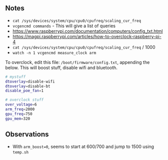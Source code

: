 

## Notes
* `cat /sys/devices/system/cpu/cpu0/cpufreq/scaling_cur_freq`
* `vcgencmd commands` - This will give a list of queries
* <https://www.raspberrypi.com/documentation/computers/config_txt.html>
* <https://magpi.raspberrypi.com/articles/how-to-overclock-raspberry-pi-4>
* `cat /sys/devices/system/cpu/cpu0/cpufreq/scaling_cur_freq` / 1000
* `watch -n 1 vcgencmd measure_clock arm`

To overclock, edit this file: `/boot/firmware/config.txt`, appending the below.
This will boost stuff, disable wifi and bluetooth.

```bash
# mystuff
dtoverlay=disable-wifi
dtoverlay=disable-bt
disable_poe_fan=1

# overclock stuff
over_voltage=6
arm_freq=2000
gpu_freq=750
gpu_mem=320
```

## Observations
* With `arm_boost=0`, seems to start at 600/700 and jump to 1500 using `temp.sh`
